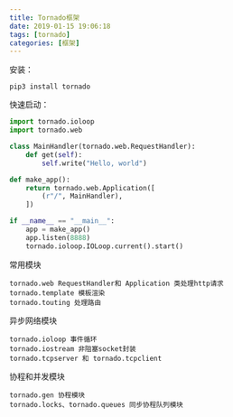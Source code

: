 ```yaml
---
title: Tornado框架
date: 2019-01-15 19:06:18
tags: [tornado]
categories: [框架]
---
```


安装：

```shell
pip3 install tornado
```

快速启动：

```python
import tornado.ioloop
import tornado.web

class MainHandler(tornado.web.RequestHandler):
    def get(self):
        self.write("Hello, world")

def make_app():
    return tornado.web.Application([
        (r"/", MainHandler),
    ])

if __name__ == "__main__":
    app = make_app()
    app.listen(8888)
    tornado.ioloop.IOLoop.current().start()
```

常用模块

```shell
tornado.web RequestHandler和 Application 类处理http请求
tornado.template 模板渲染
tornado.touting 处理路由
```

异步网络模块

```shell
tornado.ioloop 事件循环
tornado.iostream 非阻塞socket封装
tornado.tcpserver 和 tornado.tcpclient
```

协程和并发模块

```shell
tornado.gen 协程模块
tornado.locks、tornado.queues 同步协程队列模块
```

